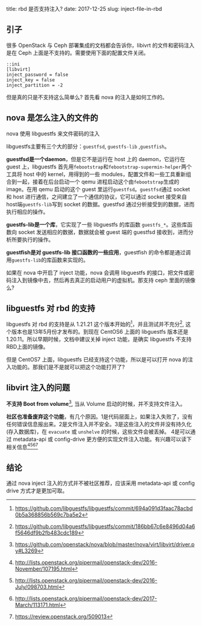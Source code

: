 title: rbd 是否支持注入?
date: 2017-12-25
slug: inject-file-in-rbd

## 引子

很多 OpenStack 与 Ceph 部署集成的文档都会告诉你，libivrt 的文件和密码注入是在 Ceph 上面是不支持的。需要使用下面的配置文件关闭。

    ::ini
    [libvirt]
    inject_password = false
    inject_key = false
    inject_partition = -2

但是真的只是不支持这么简单么? 首先看 nova 的注入是如何工作的。

## nova 是怎么注入的文件的

nova 使用 libguestfs 来文件密码的注入

libguestfs主要有三个大的部分：`guestfsd`, `guestfs-lib` ,`guestfish`。

**guestfsd是一个daemon**，但是它不是运行在 host 上的 daemon，它运行在 guest 上，libguestfs 首先用`febootstrap`和`febootstrap-supermin-helper`两个工具将 host 中的 kernel，用得到的一些 modules，配置文件和一些工具重新组合到一起，接着在后台启动一个 qemu 进程启动这个由`febootstrap`生成的 image。在用 qemu 启动的这个 guest 里运行`guestfsd`。`guestfsd`通过 socket 和 host 进行通信，之间建立了一个通信的协议，它可以通过 socket 接受来自host端`guestfs-lib`写到 socket 的数据。guestfsd 通过分析接受到的数据，进而执行相应的操作。

**guestfs-lib是一个库**，它实现了一些 libguestfs 的库函数 `guestfs_*`。这些库函数向 socket 发送相应的数据，数据就会被 guest 端的 guestfsd 接收到，进而分析所要执行的操作。 

**guestfish是对 guestfs-lib 接口函数的一些应用**，guestfish 的命令都是通过调用`guestfs-lib`的库函数来实现的。

如果在 nova 中开启了 inject 功能，nova 会调用 libguestfs 的接口，把文件或密码注入到镜像中去，然后再去真正的启动用户的虚拟机。那支持 ceph 里面的镜像么?

## libguestfs 对 rbd 的支持

libguestfs 对 rbd 的支持是从 1.21.21 这个版本开始的[^1]，并且测试并不充分[^2], 这个版本也是13年5月份才发布的。到现在 CentOS6 上面的 libguestfs 版本还是 1.20.11。所以早期时候，文档中建议关掉 inject 功能，是确实 libguestfs 不支持RBD上面的镜像。

但是 CentOS7 上面，libguestfs 已经支持这个功能，所以是可以打开 nova 的注入功能的。那我们是不是就可以把这个功能打开了?

## libvirt 注入的问题

**不支持 Boot from volume**[^3], 当从 Volume 启动的时候，并不支持文件注入。

**社区也准备废弃这个功能**，有几个原因。1是代码层面上，如果注入失败了，没有任何错误信息报出来。2是文件注入并不安全。3是这些注入的文件并没有持久化(存入数据库)，在 `evacuate` 或 `unshelve` 的时候，这些文件会被丢掉。 4是可以通过 metadata-api 或 config-drive 更方便的实现文件注入功能。有兴趣可以读下相关信息[^4][^5][^6][^7]

## 结论

通过 nova inject 注入的方式并不被社区推荐，应该采用 metadata-api 或 config drive 方式才是更加可取。

[^1]: <https://github.com/libguestfs/libguestfs/commit/694a091d3faac78acbd0b5a368856b569c7ba5e2>
[^2]: <https://github.com/libguestfs/libguestfs/commit/186bb67c6e8496d04a6f5646df9b2fb483cdc189>
[^3]: <https://github.com/openstack/nova/blob/master/nova/virt/libvirt/driver.py#L3269>
[^4]: <http://lists.openstack.org/pipermail/openstack-dev/2016-November/107195.html>
[^5]: <http://lists.openstack.org/pipermail/openstack-dev/2016-July/098703.html>
[^6]: <http://lists.openstack.org/pipermail/openstack-dev/2017-March/113171.html>
[^7]: <https://review.openstack.org/509013>
[^8]: <https://blueprints.launchpad.net/nova/+spec/disable-file-injection-by-default>

